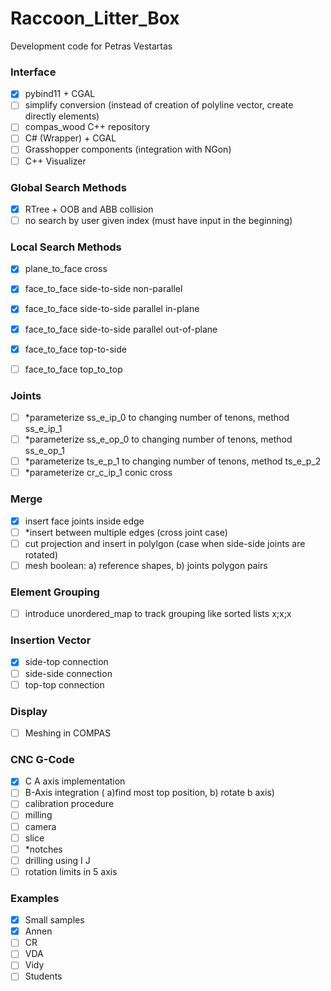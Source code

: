 # Raccoon_Litter_Box
Development code for Petras Vestartas

### Interface
- [x] pybind11 + CGAL
- [ ] simplify conversion (instead of creation of polyline vector, create directly elements)
- [ ] compas_wood C++ repository
- [ ] C# (Wrapper) + CGAL
- [ ] Grasshopper components (integration with NGon)
- [ ] C++ Visualizer

### Global Search Methods
- [x] RTree + OOB and ABB collision
- [ ] no search by user given index (must have input in the beginning)

### Local Search Methods
- [x] plane_to_face cross
- [x] face_to_face side-to-side non-parallel
- [x] face_to_face side-to-side parallel in-plane
- [x] face_to_face side-to-side parallel out-of-plane
- [x] face_to_face top-to-side 
- [ ] face_to_face top_to_top 


### Joints
- [ ] *parameterize ss_e_ip_0 to changing number of tenons, method ss_e_ip_1
- [ ] *parameterize ss_e_op_0 to changing number of tenons, method ss_e_op_1
- [ ] *parameterize ts_e_p_1 to changing number of tenons, method ts_e_p_2
- [ ] *parameterize cr_c_ip_1 conic cross 

### Merge
- [x] insert face joints inside edge
- [ ] *insert between multiple edges (cross joint case)
- [ ] cut projection and insert in polylgon (case when side-side joints are rotated)
- [ ] mesh boolean: a) reference shapes, b) joints polygon pairs

### Element Grouping
- [ ] introduce unordered_map to track grouping like sorted lists x;x;x

### Insertion Vector
- [x] side-top connection
- [ ] side-side connection
- [ ] top-top connection

### Display
- [ ] Meshing in COMPAS

### CNC G-Code
- [x] C A axis implementation
- [ ] B-Axis integration ( a)find most top position, b) rotate b axis)
- [ ] calibration procedure
- [ ] milling
- [ ] camera
- [ ] slice
- [ ] *notches 
- [ ] drilling using I J  
- [ ] rotation limits in 5 axis

### Examples
- [x] Small samples
- [x] Annen
- [ ] CR
- [ ] VDA
- [ ] Vidy
- [ ] Students
